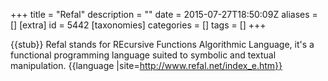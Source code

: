 +++
title = "Refal"
description = ""
date = 2015-07-27T18:50:09Z
aliases = []
[extra]
id = 5442
[taxonomies]
categories = []
tags = []
+++

{{stub}}
Refal stands for REcursive Functions Algorithmic Language, it's a functional programming language suited to symbolic and textual manipulation.
{{language
|site=http://www.refal.net/index_e.htm}}
